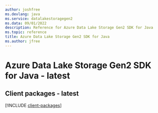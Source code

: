 ```yaml
---
author: joshfree
ms.devlang: java
ms.service: datalakestoragegen2
ms.data: 09/01/2022
description: Reference for Azure Data Lake Storage Gen2 SDK for Java
ms.topic: reference
title: Azure Data Lake Storage Gen2 SDK for Java
ms.author: jfree
---
```

# Azure Data Lake Storage Gen2 SDK for Java - latest

## Client packages - latest
[!INCLUDE [client-packages](data-lake-storage-gen2-client-index.md)]